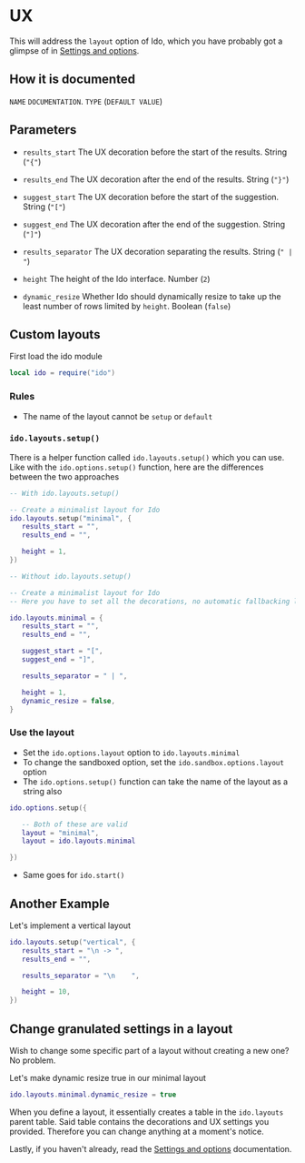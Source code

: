 # UX
This will address the `layout` option of Ido, which you have probably got a glimpse of in [Settings and options](settings.md).

## How it is documented
`NAME` `DOCUMENTATION`. `TYPE` (`DEFAULT VALUE`)

## Parameters
- `results_start` The UX decoration before the start of the results. String (`"{"`)

- `results_end` The UX decoration after the end of the results. String (`"}"`)

- `suggest_start` The UX decoration before the start of the suggestion. String (`"["`)

- `suggest_end` The UX decoration after the end of the suggestion. String (`"]"`)

- `results_separator` The UX decoration separating the results. String (`" | "`)

- `height` The height of the Ido interface. Number (`2`)

- `dynamic_resize` Whether Ido should dynamically resize to take up the least number of rows limited by `height`. Boolean (`false`)

## Custom layouts
First load the ido module

```lua
local ido = require("ido")
```

### Rules
- The name of the layout cannot be `setup` or `default`

### `ido.layouts.setup()`
There is a helper function called `ido.layouts.setup()` which you can use. Like with the `ido.options.setup()` function, here are the differences between the two approaches

```lua
-- With ido.layouts.setup()

-- Create a minimalist layout for Ido
ido.layouts.setup("minimal", {
   results_start = "",
   results_end = "",

   height = 1,
})
```

```lua
-- Without ido.layouts.setup()

-- Create a minimalist layout for Ido
-- Here you have to set all the decorations, no automatic fallbacking like in ido.layouts.setup()

ido.layouts.minimal = {
   results_start = "",
   results_end = "",

   suggest_start = "[",
   suggest_end = "]",

   results_separator = " | ",

   height = 1,
   dynamic_resize = false,
}
```

### Use the layout
- Set the `ido.options.layout` option to `ido.layouts.minimal`
- To change the sandboxed option, set the `ido.sandbox.options.layout` option
- The `ido.options.setup()` function can take the name of the layout as a string also

```lua
ido.options.setup({

   -- Both of these are valid
   layout = "minimal",
   layout = ido.layouts.minimal

})
```

- Same goes for `ido.start()`

## Another Example
Let's implement a vertical layout

```lua
ido.layouts.setup("vertical", {
   results_start = "\n -> ",
   results_end = "",

   results_separator = "\n    ",

   height = 10,
})
```

## Change granulated settings in a layout
Wish to change some specific part of a layout without creating a new one? No problem.

Let's make dynamic resize true in our minimal layout

```lua
ido.layouts.minimal.dynamic_resize = true
```

When you define a layout, it essentially creates a table in the `ido.layouts` parent table. Said table contains the decorations and UX settings you provided. Therefore you can change anything at a moment's notice.

Lastly, if you haven't already, read the [Settings and options](settings.md) documentation.
